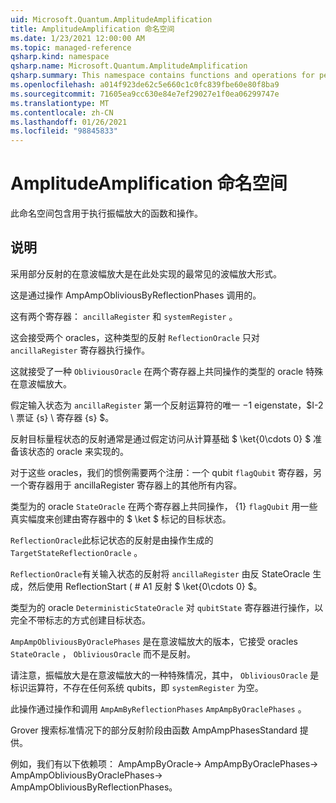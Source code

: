 ```yaml
---
uid: Microsoft.Quantum.AmplitudeAmplification
title: AmplitudeAmplification 命名空间
ms.date: 1/23/2021 12:00:00 AM
ms.topic: managed-reference
qsharp.kind: namespace
qsharp.name: Microsoft.Quantum.AmplitudeAmplification
qsharp.summary: This namespace contains functions and operations for performing amplitude amplification.
ms.openlocfilehash: a014f923de62c5e660c1c0fc839fbe60e80f8ba9
ms.sourcegitcommit: 71605ea9cc630e84e7ef29027e1f0ea06299747e
ms.translationtype: MT
ms.contentlocale: zh-CN
ms.lasthandoff: 01/26/2021
ms.locfileid: "98845833"
---
```

# <a name="microsoftquantumamplitudeamplification-namespace"></a>AmplitudeAmplification 命名空间

此命名空间包含用于执行振幅放大的函数和操作。



## <a name="description"></a>说明

采用部分反射的在意波幅放大是在此处实现的最常见的波幅放大形式。

这是通过操作 AmpAmpObliviousByReflectionPhases 调用的。

这有两个寄存器： `ancillaRegister` 和 `systemRegister` 。

这会接受两个 oracles，这种类型的反射 `ReflectionOracle` 只对 `ancillaRegister` 寄存器执行操作。

这就接受了一种 `ObliviousOracle` 在两个寄存器上共同操作的类型的 oracle 特殊在意波幅放大。

假定输入状态为 `ancillaRegister` 第一个反射运算符的唯一 $-$1 eigenstate，$I-2 \ 票证 {s} \ 寄存器 {s} $。

反射目标量程状态的反射通常是通过假定访问从计算基础 $ \ket{0\cdots 0} $ 准备该状态的 oracle 来实现的。

对于这些 oracles，我们的惯例需要两个注册：一个 qubit `flagQubit` 寄存器，另一个寄存器用于 ancillaRegister 寄存器上的其他所有内容。

类型为的 oracle `StateOracle` 在两个寄存器上共同操作， {1} `flagQubit` 用一些真实幅度来创建由寄存器中的 $ \ket $ 标记的目标状态。

`ReflectionOracle`此标记状态的反射是由操作生成的 `TargetStateReflectionOracle` 。

`ReflectionOracle`有关输入状态的反射将 `ancillaRegister` 由反 StateOracle 生成，然后使用 ReflectionStart ( # A1 反射 $ \ket{0\cdots 0} $。

类型为的 oracle `DeterministicStateOracle` 对 `qubitState` 寄存器进行操作，以完全不带标志的方式创建目标状态。

`AmpAmpObliviousByOraclePhases` 是在意波幅放大的版本，它接受 oracles `StateOracle` ， `ObliviousOracle` 而不是反射。

请注意，振幅放大是在意波幅放大的一种特殊情况，其中， `ObliviousOracle` 是标识运算符，不存在任何系统 qubits，即 `systemRegister` 为空。

此操作通过操作和调用 `AmpAmByReflectionPhases` `AmpAmpByOraclePhases` 。

Grover 搜索标准情况下的部分反射阶段由函数 AmpAmpPhasesStandard 提供。

例如，我们有以下依赖项： AmpAmpByOracle-> AmpAmpByOraclePhases-> AmpAmpObliviousByOraclePhases-> AmpAmpObliviousByReflectionPhases。